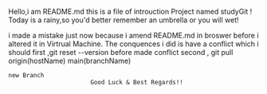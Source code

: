 Hello,i am README.md
   this is a file of introuction Project named studyGit !
   Today is a  rainy,so you'd better remember an umbrella or you will wet!
  
   i made a mistake just now 
   because i amend README.md in broswer before i altered it in Virtrual Machine.
   The conquences i did is have a conflict which i should 
      first ,git reset --version before made conflict
      second , git pull origin(hostName) main(branchName)   
    
    new Branch
                           Good Luck & Best Regards!!
